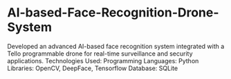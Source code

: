 # AI-based-Face-Recognition-Drone-System
Developed an advanced AI-based face recognition system integrated with a Tello programmable drone for real-time surveillance and security applications. Technologies Used:  Programming Languages: Python Libraries: OpenCV, DeepFace, Tensorflow Database: SQLite
